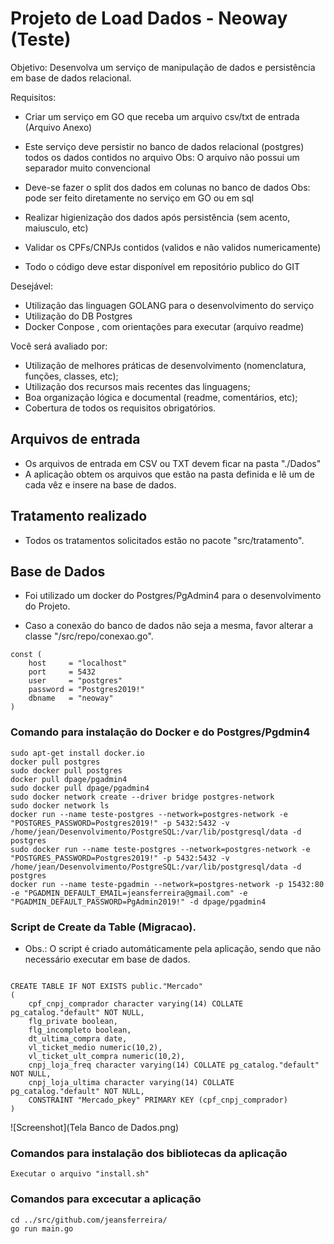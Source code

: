 # Projeto de Load Dados - Neoway (Teste)

Objetivo:
Desenvolva um serviço de manipulação de dados e persistência em base de dados relacional.

Requisitos:
- Criar um serviço em GO que receba um arquivo csv/txt de entrada (Arquivo Anexo)
- Este serviço deve persistir no banco de dados relacional (postgres) todos os dados contidos no arquivo
  Obs: O arquivo não possui um separador muito convencional
 
- Deve-se fazer o split dos dados em colunas no banco de dados
 Obs: pode ser feito diretamente no serviço em GO ou em sql
 
- Realizar higienização dos dados após persistência (sem acento, maiusculo, etc)
- Validar os CPFs/CNPJs contidos (validos e não validos numericamente)
- Todo o código deve estar disponível em repositório publico do GIT
 
Desejável:
- Utilização das linguagen GOLANG para o desenvolvimento do serviço
- Utilização do DB Postgres
- Docker Conpose , com orientações para executar (arquivo readme) 

Você será avaliado por:
- Utilização de melhores práticas de desenvolvimento (nomenclatura, funções, classes, etc);
- Utilização dos recursos mais recentes das linguagens;
- Boa organização lógica e documental (readme, comentários, etc);
- Cobertura de todos os requisitos obrigatórios.

## Arquivos de entrada
- Os arquivos de entrada em CSV ou TXT devem ficar na pasta "./Dados"
- A aplicação obtem os arquivos que estão na pasta definida e lê um de cada vêz e insere na base de dados.

## Tratamento realizado
- Todos os tratamentos solicitados estão no pacote "src/tratamento".

## Base de Dados
- Foi utilizado um docker do Postgres/PgAdmin4 para o desenvolvimento do Projeto.

- Caso a conexão do banco de dados não seja a mesma, favor alterar a classe "/src/repo/conexao.go".

```
const (
    host     = "localhost"
    port     = 5432
    user     = "postgres"
    password = "Postgres2019!"
    dbname   = "neoway"
)

```

### Comando para instalação do Docker e do Postgres/Pgdmin4 

```
sudo apt-get install docker.io
docker pull postgres
sudo docker pull postgres
docker pull dpage/pgadmin4
sudo docker pull dpage/pgadmin4
sudo docker network create --driver bridge postgres-network
sudo docker network ls
docker run --name teste-postgres --network=postgres-network -e "POSTGRES_PASSWORD=Postgres2019!" -p 5432:5432 -v /home/jean/Desenvolvimento/PostgreSQL:/var/lib/postgresql/data -d postgres
sudo docker run --name teste-postgres --network=postgres-network -e "POSTGRES_PASSWORD=Postgres2019!" -p 5432:5432 -v /home/jean/Desenvolvimento/PostgreSQL:/var/lib/postgresql/data -d postgres
docker run --name teste-pgadmin --network=postgres-network -p 15432:80 -e "PGADMIN_DEFAULT_EMAIL=jeansferreira@gmail.com" -e "PGADMIN_DEFAULT_PASSWORD=PgAdmin2019!" -d dpage/pgadmin4

```

### Script de Create da Table (Migracao).
- Obs.: O script é criado automáticamente pela aplicação, sendo que não necessário executar em base de dados. 

```

CREATE TABLE IF NOT EXISTS public."Mercado"
(
    cpf_cnpj_comprador character varying(14) COLLATE pg_catalog."default" NOT NULL,
    flg_private boolean,
    flg_incompleto boolean,
    dt_ultima_compra date,
    vl_ticket_medio numeric(10,2),
    vl_ticket_ult_compra numeric(10,2),
    cnpj_loja_freq character varying(14) COLLATE pg_catalog."default" NOT NULL,
    cnpj_loja_ultima character varying(14) COLLATE pg_catalog."default" NOT NULL,
    CONSTRAINT "Mercado_pkey" PRIMARY KEY (cpf_cnpj_comprador)
)

```

![Screenshot](Tela Banco de Dados.png)

### Comandos para instalação dos bibliotecas da aplicação

```
Executar o arquivo "install.sh"

```

### Comandos para excecutar a aplicação

```
cd ../src/github.com/jeansferreira/
go run main.go

```
